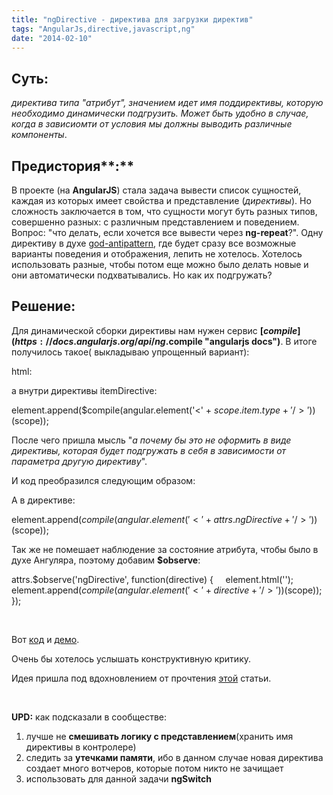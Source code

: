 ```yaml
---
title: "ngDirective - директива для загрузки директив"
tags: "AngularJs,directive,javascript,ng"
date: "2014-02-10"
---
```


## Суть:

_директива типа "атрибут", значением идет имя поддирективы, которую необходимо динамически подгрузить. Может быть удобно в случае, когда в зависиомти от условия мы должны выводить различные компоненты_.

## Предистория**:**

В проекте (на **AngularJS**) стала задача вывести список сущностей, каждая из которых имеет свойства и представление (_директивы_). Но сложность заключается в том, что сущности могут буть разных типов, совершенно разных: с различным представлением и поведением. Вопрос: "что делать, если хочется все вывести через **ng-repeat**?". Одну директиву в духе [god-antipattern](https://ru.wikipedia.org/wiki/%D0%91%D0%BE%D0%B6%D0%B5%D1%81%D1%82%D0%B2%D0%B5%D0%BD%D0%BD%D1%8B%D0%B9_%D0%BE%D0%B1%D1%8A%D0%B5%D0%BA%D1%82), где будет сразу все возможные варианты поведения и отображения, лепить не хотелось. Хотелось использовать разные, чтобы потом еще можно было делать новые и они автоматически подхватывались. Но как их подгружать?

## Решение:

Для динамической сборки директивы нам нужен сервис **[$compile](https://docs.angularjs.org/api/ng.$compile "angularjs docs")**. В итоге получилось такое( выкладываю упрощенный вариант):

html:

<div ng-repeat="item in items">
  <itemDirective></itemDirective>
</div>

а внутри директивы itemDirective:

element.append($compile(angular.element('<' + $scope.item.type + '/>'))($scope));

После чего пришла мысль "_а почему бы это не оформить в виде директивы, которая будет подгружать в себя в зависимости от параметра другую директиву_".

И код преобразился следующим образом:

<div ng-repeat="item in items">
  <itemDirective ng-directive="{{item.type}}"></itemDirective>
</div>

А в директиве:

element.append($compile(angular.element('<' +  attrs.ngDirective + '/>'))($scope));

Так же не помешает наблюдение за состояние атрибута, чтобы было в духе Ангуляра, поэтому добавим **$observe**:

attrs.$observe('ngDirective', function(directive) {
    element.html('');
    element.append($compile(angular.element('<' + directive + '/>'))($scope));
});

 

Вот [код](https://github.com/stevermeister/ngDirective "github") и [демо](https://jsbin.com/sewug/1/).

Очень бы хотелось услышать конструктивную критику.

Идея пришла под вдохновлением от прочтения [этой](https://onehungrymind.com/angularjs-dynamic-templates/) статьи.

 

**UPD:** как подсказали в сообществе:

1. лучше не **смешивать логику с представлением**(хранить имя директивы в контролере)
2. следить за **утечками памяти**, ибо в данном случае новая директива создает много вотчеров, которые потом никто не зачищает
3. использовать для данной задачи **ngSwitch**
